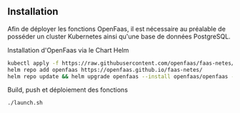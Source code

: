
## Installation

Afin de déployer les fonctions OpenFaas, il est nécessaire au préalable de posséder un cluster Kubernetes ainsi qu'une base de données PostgreSQL.

Installation d'OpenFaas via le Chart Helm

```bash
kubectl apply -f https://raw.githubusercontent.com/openfaas/faas-netes/master/namespaces.yml
helm repo add openfaas https://openfaas.github.io/faas-netes/
helm repo update && helm upgrade openfaas --install openfaas/openfaas --namespace openfaas -f values.yml
```

Build, push et déploiement des fonctions

```bash
./launch.sh
```